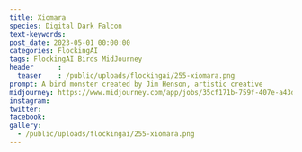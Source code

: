 ```yaml
---
title: Xiomara
species: Digital Dark Falcon
text-keywords: 
post_date: 2023-05-01 00:00:00
categories: FlockingAI
tags: FlockingAI Birds MidJourney 
header      :
  teaser    : /public/uploads/flockingai/255-xiomara.png
prompt: A bird monster created by Jim Henson, artistic creative
midjourney: https://www.midjourney.com/app/jobs/35cf171b-759f-407e-a43d-f87569d7f543
instagram: 
twitter: 
facebook: 
gallery: 
  - /public/uploads/flockingai/255-xiomara.png
---
```


